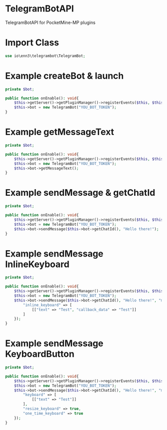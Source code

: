 # TelegramBotAPI
TelegramBotAPI for PocketMine-MP plugins

# Import Class
```php
use io\enn3\telegrambot\TelegramBot;
```

# Example createBot & launch
```php
private $bot;

public function onEnable(): void{
    $this->getServer()->getPluginManager()->registerEvents($this, $this);
    $this->bot = new TelegramBot("YOU_BOT_TOKEN");
}
```

# Example getMessageText
```php
private $bot;

public function onEnable(): void{
    $this->getServer()->getPluginManager()->registerEvents($this, $this);
    $this->bot = new TelegramBot("YOU_BOT_TOKEN");
    $this->bot->getMessageText();
}
```

# Example sendMessage & getChatId
```php
private $bot;

public function onEnable(): void{
    $this->getServer()->getPluginManager()->registerEvents($this, $this);
    $this->bot = new TelegramBot("YOU_BOT_TOKEN");
    $this->bot->sendMessage($this->bot->getChatId(), "Hello there!");
}
```

# Example sendMessage InlineKeyboard
```php
private $bot;

public function onEnable(): void{
    $this->getServer()->getPluginManager()->registerEvents($this, $this);
    $this->bot = new TelegramBot("YOU_BOT_TOKEN");
    $this->bot->sendMessage($this->bot->getChatId(), "Hello there!", "markdown", {
        "inline_keyboard" => [
            [["text" => "Test", "callback_data" => "Test"]]
        ]
    });
}
```

# Example sendMessage KeyboardButton
```php
private $bot;

public function onEnable(): void{
    $this->getServer()->getPluginManager()->registerEvents($this, $this);
    $this->bot = new TelegramBot("YOU_BOT_TOKEN");
    $this->bot->sendMessage($this->bot->getChatId(), "Hello there!", "markdown", {
        "keyboard" => [
            [["text" => "Test"]]
        ],
        "resize_keyboard" => true,
        "one_time_keyboard" => true
    });
}
```
